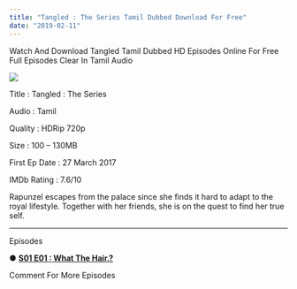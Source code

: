```yaml
---
title: "Tangled : The Series Tamil Dubbed Download For Free"
date: "2019-02-11"
---
```


Watch And Download Tangled Tamil Dubbed HD Episodes Online For Free Full Episodes Clear In Tamil Audio

[![](https://2.bp.blogspot.com/-grC_p_1fgl0/XGBNznMLLsI/AAAAAAAABaI/1xUYI3koq3cIwCZ6-DDBKv61ll8SZmvZgCLcBGAs/s320/Tangland{9560a35704a61d56b1c5bb169ad4626925aff5012047a8ffb6d720526964f1e1}2BTamilKidz.jpg)](https://2.bp.blogspot.com/-grC_p_1fgl0/XGBNznMLLsI/AAAAAAAABaI/1xUYI3koq3cIwCZ6-DDBKv61ll8SZmvZgCLcBGAs/s1600/Tangland{9560a35704a61d56b1c5bb169ad4626925aff5012047a8ffb6d720526964f1e1}2BTamilKidz.jpg)

Title : Tangled : The Series

Audio : Tamil

Quality : HDRip 720p

Size : 100 – 130MB

First Ep Date : 27 March 2017

IMDb Rating : 7.6/10

Rapunzel escapes from the palace since she finds it hard to adapt to the royal lifestyle. Together with her friends, she is on the quest to find her true self.

* * *

Episodes

● **[S01 E01 : What The Hair.?](https://clk.ink/Ua9ZV)**

Comment For More Episodes
